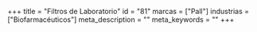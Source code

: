 +++
title = "Filtros de Laboratorio"
id = "81"
marcas = ["Pall"]
industrias = ["Biofarmacéuticos"]
meta_description = ""
meta_keywords = ""
+++
